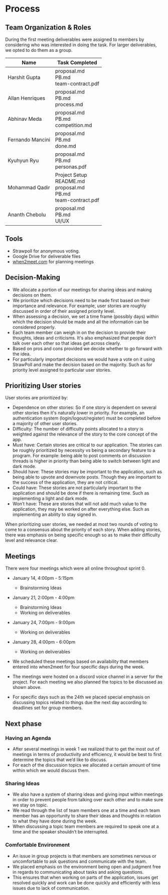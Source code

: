 # Process

## Team Organization & Roles
During the first meeting deliverables were assigned to members by considering who was interested in doing the task.
For larger deliverables, we opted to do them as a group.

| Name             | Task Completed                                                                       |
|------------------|--------------------------------------------------------------------------------------|
| Harshit Gupta    | proposal.md <br/> PB.md <br/>  team-contract.pdf                                     |
| Allan Henriques  | proposal.md <br/> PB.md <br/> process.md                                             |
| Abhinav Meda     | proposal.md <br/> PB.md <br/> competition.md                                         |
| Fernando Mancini | proposal.md <br/> PB.md <br/>  done.md                                               |
| Kyuhyun Ryu      | proposal.md <br/> PB.md <br/> personas.pdf                                           |
| Mohammad Qadir   | Project Setup <br/> README.md <br/> proposal.md <br/> PB.md <br/>  team-contract.pdf |
| Ananth Chebolu   | proposal.md <br/> PB.md <br/> UI/UX                                                  |

## Tools
* Strawpoll for anonymous voting.
* Google Drive for deliverable files
* [when2meet.com](https://www.when2meet.com/) for planning meetings

## Decision-Making
* We allocate a portion of our meetings for sharing ideas and making decisions on them.
* We prioritize which decisions need to be made first based on their importance and relevance. For example, user stories are roughly discussed in order of their assigned priority level.
* When assessing a decision, we set a time frame (possibly days) within which the decision should be made and all the information can be considered properly.
* Each team member can weigh in on the decision to provide their thoughts, ideas and criticisms. It's also emphasized that people don’t talk over each other so that ideas get across clearly.
* Based on pros and cons provided we decide whether to go forward with the idea.
* For particularly important decisions we would have a vote on it using StrawPoll and make the decision based on the majority. Such as for priority level assigned to particular user stories.

## Prioritizing User stories
User stories are prioritized by:
* Dependence on other stories: So if one story is dependent on several other stories then it's naturally lower in priority. For example, an authentication system (login/logout/register) must be completed before a majority of other user stories.
* Difficulty: The number of difficulty points allocated to a story is weighted against the relevance of the story to the core concept of the app.
* Must have: Certain stories are critical to our application. The stories can be roughly prioritized by necessity vs being a secondary feature to a program. For example: being able to post comments on discussion threads is higher in priority than being able to switch between light and dark mode.
* Should have: These stories may be important to the application, such as being able to upvote and downvote posts. Though they are important to the success of the application, they are not critical.
* Could have: These stories are not particularly important to the application and should be done if there is remaining time. Such as implementing a light and dark mode.
* Won’t have: These are stories that will not add much value to the application, they may be worked on after everything else. Such as implementing an ability to stay signed in.

When prioritizing user stories, we needed at most two rounds of voting to come to a consensus about the priority of each
story. When adding stories, there was emphasis on being specific enough so as to make their difficulty level and relevance clear.

## Meetings
There were four meetings which were all online throughout sprint 0.
* January 14, 4:00pm - 5:15pm
    * Brainstorming Ideas
* January 21, 2:00pm - 4:00pm
    * Brainstorming Ideas
    * Working on deliverables
* January 24, 7:00pm - 9:00pm
    * Working on deliverables
* January 28, 4:00pm - 6:00pm
    * Working on deliverables

* We scheduled these meetings based on availability that members entered into when2meet for four specific days during the week.
* The meetings were hosted on a discord voice channel in a server for the project. For each meeting we also planned the topics to be discussed as shown above.
* For specific days such as the 24th we placed special emphasis on discussing topics related to things due the next day according to deadlines set for group members.

## Next phase
### Having an Agenda
* After several meetings in week 1 we realized that to get the most out of meetings in terms of productivity and efficiency, it would be best to first determine the topics that we’d like to discuss.
* For each of the discussion topics we allocated a certain amount of time within which we would discuss them.

### Sharing Ideas
* We also have a system of sharing ideas and giving input within meetings in order to prevent people from talking over each other and to make sure we stay on topic.
* We read through the list of team members one at a time and each team member has an opportunity to share their ideas and thoughts in relation to what they have done during the week.
* When discussing a topic team members are required to speak one at a time and the speaker shouldn’t be interrupted.

### Comfortable Environment
* An issue in group projects is that members are sometimes nervous or uncomfortable to ask questions and communicate with the team.
* We placed emphasis on the environment being open and judgment free in regards to communicating about tasks and asking questions.
* This ensures that when working on parts of the application, issues get resolved quickly and work can be done quickly and efficiently with less issues due to lack of communication.
